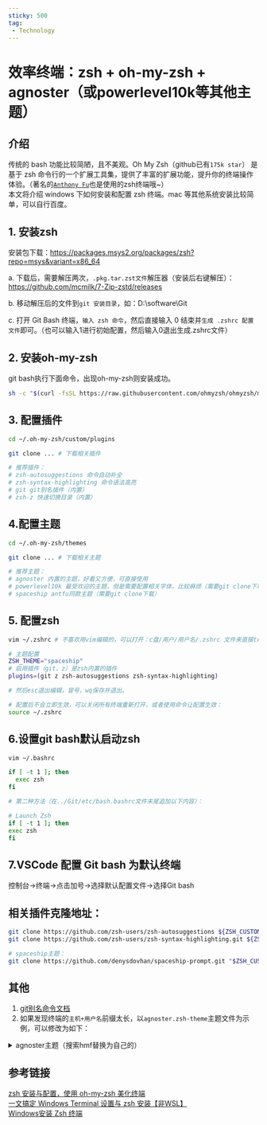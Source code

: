 ```yaml
---
sticky: 500
tag:
 - Technology
---
```


# 效率终端：zsh + oh-my-zsh + agnoster（或powerlevel10k等其他主题）

## 介绍
传统的 bash 功能比较简陋，且不美观。Oh My Zsh（github已有`175k star`） 是基于 zsh 命令行的一个扩展工具集，提供了丰富的扩展功能，提升你的终端操作体验。（著名的[`Anthony Fu`](https://github.com/antfu/dotfiles/blob/main/.zshrc)也是使用的zsh终端哦~）  
本文将介绍 windows 下如何安装和配置 zsh 终端。mac 等其他系统安装比较简单，可以自行百度。

## 1. 安装zsh
安装包下载：https://packages.msys2.org/packages/zsh?repo=msys&variant=x86_64

a. 下载后，需要解压两次，`.pkg.tar.zst文件`解压器（安装后右键解压）：https://github.com/mcmilk/7-Zip-zstd/releases

b. 移动解压后的文件到`git 安装目录`，如：D:\software\Git

c. 打开 Git Bash 终端，`输入 zsh 命令`，然后直接输入 0 结束并`生成 .zshrc 配置文件`即可。（也可以输入1进行初始配置，然后输入0退出生成.zshrc文件）

## 2. 安装oh-my-zsh
git bash执行下面命令，出现oh-my-zsh则安装成功。
```sh
sh -c "$(curl -fsSL https://raw.githubusercontent.com/ohmyzsh/ohmyzsh/master/tools/install.sh)"
```

## 3. 配置插件
```sh
cd ~/.oh-my-zsh/custom/plugins

git clone ... # 下载相关插件

# 推荐插件：
# zsh-autosuggestions 命令自动补全
# zsh-syntax-highlighting 命令语法高亮
# git git别名插件（内置）
# zsh-z 快速切换目录（内置）
```

## 4.配置主题
```sh
cd ~/.oh-my-zsh/themes

git clone ... # 下载相关主题

# 推荐主题：
# agnoster 内置的主题，好看又方便，可直接使用
# powerlevel10k 最受欢迎的主题，但是需要配置相关字体，比较麻烦（需要git clone下载）
# spaceship antfu同款主题（需要git clone下载）
```

## 5. 配置zsh
```sh
vim ~/.zshrc # 不喜欢用vim编辑的，可以打开：c盘/用户/用户名/.zshrc 文件来直接txt文本编辑

# 主题配置
ZSH_THEME="spaceship"
# 启用插件（git、z）是zsh内置的插件
plugins=(git z zsh-autosuggestions zsh-syntax-highlighting)

# 然后esc退出编辑，冒号，wq保存并退出。

# 配置后不会立即生效，可以关闭所有终端重新打开，或者使用命令让配置生效：
source ~/.zshrc
```

## 6.设置git bash默认启动zsh
```sh
vim ~/.bashrc

if [ -t 1 ]; then
  exec zsh
fi

# 第二种方法（在../Git/etc/bash.bashrc文件末尾追加以下内容）：

# Launch Zsh
if [ -t 1 ]; then
exec zsh
fi
```

## 7.VSCode 配置 Git bash 为默认终端
控制台->终端->点击加号->选择默认配置文件->选择Git bash

## 相关插件克隆地址：
```sh
git clone https://github.com/zsh-users/zsh-autosuggestions ${ZSH_CUSTOM:-~/.oh-my-zsh/custom}/plugins/zsh-autosuggestions
git clone https://github.com/zsh-users/zsh-syntax-highlighting.git ${ZSH_CUSTOM:-~/.oh-my-zsh/custom}/plugins/zsh-syntax-highlighting

# spaceship主题：
git clone https://github.com/denysdovhan/spaceship-prompt.git "$ZSH_CUSTOM/themes/spaceship-prompt" --depth=1
```

## 其他
1. [git别名命令文档](https://github.com/ohmyzsh/ohmyzsh/blob/master/plugins/git/README.md)
2. 如果发现终端的`主机+用户名`前缀太长，以`agnoster.zsh-theme`主题文件为示例，可以修改为如下：
<details>
<summary>agnoster主题（搜索hmf替换为自己的）</summary>

```sh
# agnoster's Theme - https://gist.github.com/3712874

typeset -aHg AGNOSTER_PROMPT_SEGMENTS=(
    prompt_status
    prompt_context
    prompt_virtualenv
    prompt_dir
    prompt_git
    prompt_end
)

### Segment drawing
# A few utility functions to make it easy and re-usable to draw segmented prompts

CURRENT_BG='NONE'
if [[ -z "$PRIMARY_FG" ]]; then
	PRIMARY_FG=black
fi

# Characters
SEGMENT_SEPARATOR="\ue0b0"
PLUSMINUS="\u00b1"
BRANCH="\ue0a0"
DETACHED="\u27a6"
CROSS="\u2718"
LIGHTNING="\u26a1"
GEAR="\u2699"

# Begin a segment
# Takes two arguments, background and foreground. Both can be omitted,
# rendering default background/foreground.
prompt_segment() {
  local bg fg
  [[ -n $1 ]] && bg="%K{$1}" || bg="%k"
  [[ -n $2 ]] && fg="%F{$2}" || fg="%f"
  if [[ $CURRENT_BG != 'NONE' && $1 != $CURRENT_BG ]]; then
    print -n "%{$bg%F{$CURRENT_BG}%}$SEGMENT_SEPARATOR%{$fg%}"
  else
    print -n "%{$bg%}%{$fg%}"
  fi
  CURRENT_BG=$1
  [[ -n $3 ]] && print -n $3
}

# End the prompt, closing any open segments
prompt_end() {
  if [[ -n $CURRENT_BG ]]; then
    print -n "%{%k%F{$CURRENT_BG}%}$SEGMENT_SEPARATOR"
  else
    print -n "%{%k%}"
  fi
  print -n "%{%f%}"
  CURRENT_BG=''
}

### Prompt components
# Each component will draw itself, and hide itself if no information needs to be shown

# Context: user@hostname (who am I and where am I)
prompt_context() {
  local user=`whoami`

  if [[ "$user" != "$DEFAULT_USER" || -n "$SSH_CONNECTION" ]]; then
    prompt_segment $PRIMARY_FG default "hmf"
  fi
}

# Git: branch/detached head, dirty status
prompt_git() {
  local color ref
  is_dirty() {
    test -n "$(git status --porcelain --ignore-submodules)"
  }
  ref="$vcs_info_msg_0_"
  if [[ -n "$ref" ]]; then
    if is_dirty; then
      color=yellow
      ref="${ref} $PLUSMINUS"
    else
      color=green
      ref="${ref} "
    fi
    if [[ "${ref/.../}" == "$ref" ]]; then
      ref="$BRANCH $ref"
    else
      ref="$DETACHED ${ref/.../}"
    fi
    prompt_segment $color $PRIMARY_FG
    print -n " $ref"
  fi
}

# Dir: current working directory
prompt_dir() {
  prompt_segment blue $PRIMARY_FG ' %~ '
}

# Status:
# - was there an error
# - am I root
# - are there background jobs?
prompt_status() {
  local symbols
  symbols=()
  [[ $RETVAL -ne 0 ]] && symbols+="%{%F{red}%}$CROSS"
  [[ $UID -eq 0 ]] && symbols+="%{%F{yellow}%}$LIGHTNING"
  [[ $(jobs -l | wc -l) -gt 0 ]] && symbols+="%{%F{cyan}%}$GEAR"

  [[ -n "$symbols" ]] && prompt_segment $PRIMARY_FG default " $symbols "
}

# Display current virtual environment
prompt_virtualenv() {
  if [[ -n $VIRTUAL_ENV ]]; then
    color=cyan
    prompt_segment $color $PRIMARY_FG
    print -Pn " $(basename $VIRTUAL_ENV) "
  fi
}

## Main prompt
prompt_agnoster_main() {
  RETVAL=$?
  CURRENT_BG='NONE'
  for prompt_segment in "${AGNOSTER_PROMPT_SEGMENTS[@]}"; do
    [[ -n $prompt_segment ]] && $prompt_segment
  done
}

prompt_agnoster_precmd() {
  vcs_info
  PROMPT='%{%f%b%k%}$(prompt_agnoster_main) '
}

prompt_agnoster_setup() {
  autoload -Uz add-zsh-hook
  autoload -Uz vcs_info

  prompt_opts=(cr subst percent)

  add-zsh-hook precmd prompt_agnoster_precmd

  zstyle ':vcs_info:*' enable git
  zstyle ':vcs_info:*' check-for-changes false
  zstyle ':vcs_info:git*' formats '%b'
  zstyle ':vcs_info:git*' actionformats '%b (%a)'
}

prompt_agnoster_setup "$@"
```

</details>

## 参考链接
[zsh 安装与配置，使用 oh-my-zsh 美化终端](https://www.haoyep.com/posts/zsh-config-oh-my-zsh/#%E7%8E%AF%E5%A2%83%E9%85%8D%E7%BD%AE)  
[一文搞定 Windows Terminal 设置与 zsh 安装【非WSL】](https://www.cnblogs.com/laugh12321/p/15788324.html#%E5%AE%89%E8%A3%85-oh-my-zsh)  
[Windows安装 Zsh 终端](https://blog.xlxs.top/archives/windows%E5%AE%89%E8%A3%85zsh%E7%BB%88%E7%AB%AF#id--1178998221)  
